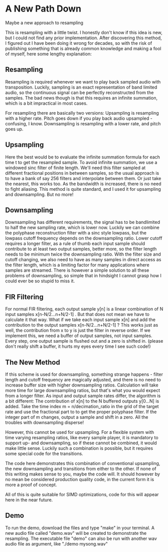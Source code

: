 # A New Path Down
Maybe a new approach to resampling

This is resampling with a little twist. I honestly don't know if this idea is new, but I could not find any prior implementation. After discovering this method, I figured out I have been doing it wrong for decades, so with the risk of publishing something that is already common knowledge and making a fool of myself, here some lengthy explanation:

## Resampling
Resampling is required whenever we want to play back sampled audio with transposition.
Luckily, sampling is an exact representation of band limited audio, so the continuous signal can be perfectly reconstructed from the samples.
The bad news though is that this requires an infinite summation, which is a bit impractical in most cases.

For resampling there are basically two versions:
Upsampling is resampling with a higher rate. Pitch goes down if you play back audio upsampled - confusing, I know. Downsampling is resampling with a lower rate, and pitch goes up. 

## Upsampling
Here the best would be to evaluate the infinite summation formula for each time t to get the resampled sample. To avoid infinite summation, we use a windowed sinc filter of finite length. We'll need this filter sampled at different fractional positions in between samples, so the usual approach is to have a bank of say 256 filters and interpolate between them. Or just take the nearest, this works too. As the bandwidth is increased, there is no need to fight aliasing. This method is quite standard, and I used it for upsampling and downsampling. But no more!

## Downsampling
Downsampling has different requirements, the signal has to be bandlimited to half the new sampling rate, which is lower now. Luckily we can combine the polyphase reconstruction filter with a sinc style lowpass, but the lowpass cutoff frequency depends on the downsampling ratio. Lower cutoff requires a longer filter, as a rule of thumb each input sample should contribute to at least two output samples, better more, so the filter length needs to be minimum twice the downsampling ratio. With the filter size and cutoff changing, we also need to have as many samples in direct access as the filter length, which is a limiting factor for many applications where samples are streamed. There is however a simple solution to all these problems of downsampling, so simple that in hindsight I cannot grasp how I could ever be so stupid to miss it.

## FIR Filtering
For normal FIR filtering, each output sample y[n] is a linear combination of N input samples x[n-N/2...n+N/2-1] . But that does not mean we have to calculate it that way. What if we take each input sample x[n] and add the contribution to the output samples x[n-N/2...n+N/2-1] ? This works just as well, the contribution from x to y is just the filter in reverse order. If we implement this, we need a buffer of output samples, not input samples. Every step, one output sample is flushed out and a zero is shifted in. (please don't really shift a buffer, it hurts my eyes every time I see such code!)

## The New Method
If this scheme is used for downsampling, something strange happens - filter length and cutoff frequency are magically adjusted, and there is no need to increase buffer size with higher downsampling ratios. Calculation will take more time for large downsampling ratios, but that's what you would expect from a longer filter. As input and output sample rates differ, the algorithm is a bit different: 
The contribution of x[n] to the N buffered outputs y[0...N] is added. Take the time index m = n/decimation_ratio in the grid of the target rate and use the fractional part to to get the proper polyphase filter. If the integer part of m changes, output a sample and shift in a zero. All the troubles with downsampling disperse! 

However, this cannot be used for upsampling. For a flexible system with time varying resampling ratios, like every sample player, it is mandatory to support up- and downsampling, so if these cannot be combined, it would make little sense. Luckily such a combination is possible, but it requires some special code for the transitions. 

The code here demonstrates this combination of conventional upsampling, the new downsampling and transitions from either to the other. If none of this writing makes sense to you, maybe the code will. It should however by no mean be considered production quality code, in the current form it is more a proof of concept. 

All of this is quite suitable for SIMD optimizations, code for this will appear here in the near future.

## Demo
To run the demo, download the files and type "make" in your terminal. A new audio file called "demo.wav" will be created to demonstrate the resampling. The executable file "demo" can also be run with another wav audio file as argument, like "./demo mysong.wav"
